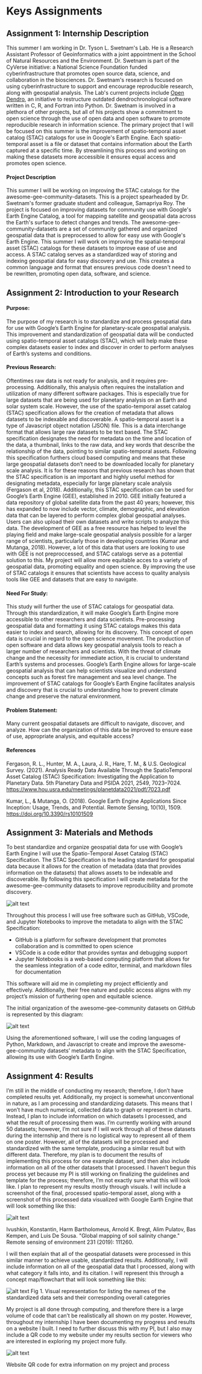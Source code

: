 # Keys Assignments 

## Assignment 1: Internship Description 
This summer I am working in Dr. Tyson L. Swetnam's Lab. He is a Research Assistant Professor of Geoinformatics with a joint appointment in the School of Natural Resources and the Environment. Dr. Swetnam is part of the CyVerse initiative: a National Science Foundation funded cyberinfrastructure that promotes open source data, science, and collaboration in the biosciences. Dr. Swetnam's research is focused on using cyberinfrastructure to support and encourage reproducible research, along with geospatial analysis. The Lab's current projects include [Open Dendro](https://opendendro.org/), an initiative to restructure outdated dendrochronological software written in C, R, and Fortran into Python. Dr. Swetnam is involved in a plethora of other projects, but all of his projects show a commitment to open science through the use of open data and open software to promote reproducible research in information science. The primary project that I will be focused on this summer is the improvement of spatio-temporal asset catalog (STAC) catalogs for use in Google's Earth Engine. Each spatio-temporal asset is a file or dataset that contains information about the Earth captured at a specific time. By streamlining this process and working on making these datasets more accessible it ensures equal access and promotes open science.

#### Project Description
This summer I will be working on improving the STAC catalogs for the awesome-gee-community-datasets. This is a project spearheaded by Dr. Swetnam's former graduate student and colleague, Samapriya Roy. The project is focused on improving datasets for community use with Google's Earth Engine Catalog, a tool for mapping satellite and geospatial data across the Earth's surface to detect changes and trends. The awesome-gee-community-datasets are a set of community gathered and organized geospatial data that is preprocessed to allow for easy use with Google's Earth Engine. This summer I will work on improving the spatial-temporal asset (STAC) catalogs for these datasets to improve ease of use and access. A STAC catalog serves as a standardized way of storing and indexing geospatial data for easy discovery and use. This creates a common language and format that ensures previous code doesn't need to be rewritten, promoting open data, software, and science.

## Assignment 2: Introduction to your Research
#### Purpose: 
The purpose of my research is to standardize and process geospatial data for use with Google’s Earth Engine for planetary-scale geospatial analysis. This improvement and standardization of geospatial data will be conducted using spatio-temporal asset catalogs (STAC), which will help make these complex datasets easier to index and discover in order to perform analyses of Earth’s systems and conditions. 

#### Previous Research: 
Oftentimes raw data is not ready for analysis, and it requires pre-processing. Additionally, this analysis often requires the installation and utilization of many different software packages. This is especially true for large datasets that are being used for planetary analysis on an Earth and solar system scale. However, the use of the spatio-temporal asset catalog (STAC) specification allows for the creation of metadata that allows datasets to be indexable and discoverable. A spatio-temporal asset is a type of Javascript object notation (JSON) file. This is a data interchange format that allows large raw datasets to be text based. The STAC specification designates the need for metadata on the time and location of the data, a thumbnail, links to the raw data, and key words that describe the relationship of the data, pointing to similar spatio-temporal assets. Following this specification furthers cloud based computing and means that these large geospatial datasets don’t need to be downloaded locally for planetary scale analysis. It is for these reasons that previous research has shown that the STAC specification is an important and highly useful method for designating metadata, especially for large planetary scale analysis (Fergason et al,  2018). Additionally, this STAC specification can be used for Google’s Earth Engine (GEE), established in 2010. GEE initially featured a data repository of global satellite data from the past 40 years; however, this has expanded to now include vector, climate, demographic, and elevation data that can be layered to perform complex global geospatial analyses. Users can also upload their own datasets and write scripts to analyze this data. The development of GEE as a free resource has helped to level the playing field and make large-scale geospatial analysis possible for a larger range of scientists, particularly those in developing countries (Kumar and Mutanga, 2018). However, a lot of this data that users are looking to use with GEE is not preproccessed, and STAC catalogs serve as a potential solution to this. My project will allow more equitable acces to a variety of geospatial data, promoting equality and open science. By improving the use of STAC catalogs it ensures that scientists have access to quality analysis tools like GEE and datasets that are easy to navigate.

#### Need For Study: 
This study will further the use of STAC catalogs for geospatial data. Through this standardization, it will make Google’s Earth Engine more accessible to other researchers and data scientists. Pre-processing geospatial data and formatting it using STAC catalogs makes this data easier to index and search, allowing for its discovery. This concept of open data is crucial in regard to the open science movement. The production of open software and data allows key geospatial analysis tools to reach a larger number of researchers and scientists. With the threat of climate change and the necessity for immediate action, it is crucial to understand Earth’s systems and processes. Google’s Earth Engine allows for large-scale geospatial analysis that can help scientists visualize and understand concepts such as forest fire management and sea level change. The improvement of STAC catalogs for Google’s Earth Engine facilitates analysis and discovery that is crucial to understanding how to prevent climate change and preserve the natural environment. 

#### Problem Statement: 
Many current geospatial datasets are difficult to navigate, discover, and analyze. How can the organization of this data be improved to ensure ease of use, appropriate analysis, and equitable access?

#### References
Fergason, R. L., Hunter, M. A., Laura, J. R., Hare, T. M., & U.S. Geological Survey. (2021). Analysis Ready Data Available  Through the SpatioTemporal Asset Catalog (STAC) Specification: Investigating the Application to Planetary Data. 5th Planetary Data and PSIDA 2021, 2549, 7023–7024. https://www.hou.usra.edu/meetings/planetdata2021/pdf/7023.pdf

Kumar, L., & Mutanga, O. (2018). Google Earth Engine Applications Since Inception: Usage, Trends, and Potential. Remote Sensing, 10(10), 1509. https://doi.org/10.3390/rs10101509

## Assignment 3: Materials and Methods 

To best standardize and organize geospatial data for use with Google’s Earth Engine I will use the Spatio-Temporal Asset Catalog (STAC) Specification. The STAC Specification is the leading standard for geospatial data because it allows for the creation of metadata (data that provides information on the datasets) that allows assets to be indexable and discoverable. By following this specification I will create metadata for the awesome-gee-community datasets to improve reproducibility and promote discovery. 

![alt text](https://raw.githubusercontent.com/eleroy3/KEYS2022/main/assets/STAC%20Spec%20Map.png)

Throughout this process I will use free software such as GitHub, VSCode, and Jupyter Notebooks to improve the metadata to align with the STAC Specification: 
- GitHub is a platform for software development that promotes collaboration and is committed to open science 
- VSCode is a code editor that provides syntax and debugging support
- Jupyter Notebooks is a web-based computing platform that allows for the seamless integration of a code editor, terminal, and markdown files for documentation

This software will aid me in completing my project efficiently and effectively. Additionally, their free nature and public access aligns with my project’s mission of furthering open and equitable science. 

The initial organization of the awesome-gee-community datasets on GitHub is represented by this diagram:

![alt text](https://raw.githubusercontent.com/eleroy3/KEYS2022/main/assets/411D4383-E162-406C-8580-FF05177FD243.jpeg)

Using the aforementioned software, I will use the coding languages of Python, Markdown, and Javascript to create and improve the awesome-gee-community datasets’ metadata to align with the STAC Specification, allowing its use with Google’s Earth Engine. 

## Assignment 4: Results 
I’m still in the middle of conducting my research; therefore, I don’t have completed results yet. Additionally, my project is somewhat unconventional in nature, as I am processing and standardizing datasets. This means that I won’t have much numerical, collected data to graph or represent in charts. Instead, I plan to include information on which datasets I processed, and what the result of processing them was. I’m currently working with around 50 datasets; however, I’m not sure if I will work through all of these datasets during the internship and there is no logistical way to represent all of them on one poster. However, all of the datasets will be processed and standardized with the same template, producing a similar result but with different data. Therefore, my plan is to document the results of implementing this process for one example dataset, and then also include information on all of the other datasets that I processed. I haven’t begun this process yet because my PI is still working on finalizing the guidelines and template for the process; therefore, I’m not exactly sure what this will look like. I plan to represent my results mostly through visuals. I will include a screenshot of the final, processed spatio-temporal asset, along with a screenshot of this processed data visualized with Google Earth Engine that will look something like this:

![alt text](https://raw.githubusercontent.com/eleroy3/KEYS2022/main/assets/3E59E57F-8FDA-40E1-B64B-0C6AEE673741.jpeg)

Ivushkin, Konstantin, Harm Bartholomeus, Arnold K. Bregt, Alim Pulatov, Bas Kempen, and Luis De Sousa. "Global mapping of soil salinity change."
Remote sensing of environment 231 (2019): 111260.


I will then explain that all of the geospatial datasets were processed in this similar manner to achieve usable, standardized results. Additionally, I will include information on all of the geospatial data that I processed, along with what category it falls into, and its citation. I will represent this through a concept map/flowchart that will look something like this:

![alt text](https://raw.githubusercontent.com/eleroy3/KEYS2022/main/assets/resultsGraphicDraft.png) 
Fig 1. Visual representation for listing the names of the standardized data sets and their corresponding overall categories 

My project is all done through computing, and therefore there is a large volume of code that can’t be realistically all shown on my poster. However, throughout my internship I have been documenting my progress and results on a website I built. I need to further discuss this with my PI, but I also may include a QR code to my website under my results section for viewers who are interested in exploring my project more fully. 

![alt text](https://raw.githubusercontent.com/eleroy3/KEYS2022/main/assets/qrcode_eleroy3.github.io.png)


Website QR code for extra information on my project and process
